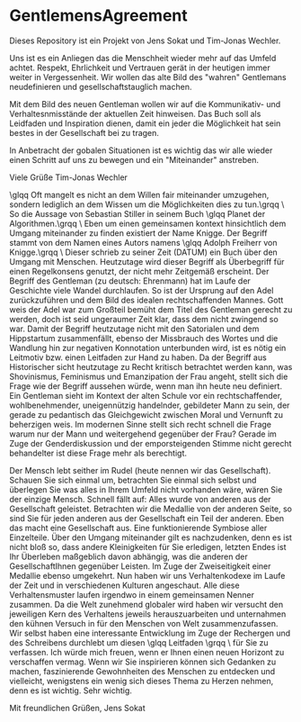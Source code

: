 # GentlemensAgreement

Dieses Repository ist ein Projekt von Jens Sokat und Tim-Jonas Wechler. 

Uns ist es ein Anliegen das die Menschheit wieder mehr auf das Umfeld achtet. Respekt, Ehrlichkeit und Vertrauen gerät in der heutigen immer weiter in Vergessenheit.
Wir wollen das alte Bild des "wahren" Gentlemans neudefinieren und gesellschaftstauglich machen.

Mit dem Bild des neuen Gentleman wollen wir auf die Kommunikativ- und Verhaltesnmisstände der aktuellen Zeit hinweisen. Das Buch soll als Leidfaden und Inspiration dienen, damit ein jeder die Möglichkeit hat sein bestes in der Gesellschaft bei zu tragen. 

In Anbetracht der gobalen Situationen ist es wichtig das wir alle wieder einen Schritt auf uns zu bewegen und ein "Miteinander" anstreben. 

Viele Grüße
Tim-Jonas Wechler

\glqq Oft mangelt es nicht an dem Willen fair miteinander umzugehen, sondern lediglich an dem Wissen um die Möglichkeiten dies zu tun.\grqq \ So die Aussage von Sebastian Stiller
in seinem Buch \glqq Planet der Algorithmen.\grqq \ Eben um einen gemeinsamen kontext hinsichtlich dem Umgang miteinander zu finden existiert der Name Knigge. Der Begriff stammt
von dem Namen eines Autors namens \glqq Adolph Freiherr von Knigge.\grqq \ Dieser schrieb zu seiner Zeit (DATUM) ein Buch über den Umgang mit Menschen. Heutzutage wird dieser
Begriff als Überbegriff für einen Regelkonsens genutzt, der nicht mehr Zeitgemäß erscheint.
Der Begriff des Gentleman (zu deutsch: Ehrenmann) hat im Laufe der Geschichte viele Wandel durchlaufen. 
So ist der Ursprung auf den Adel zurückzuführen und dem Bild des idealen rechtschaffenden Mannes. 
Gott weis der Adel war zum Großteil bemüht dem Titel des Gentleman gerecht zu werden, doch ist seid ungeraumer Zeit klar, 
dass dem nicht zwingend so war. Damit der Begriff heutzutage nicht mit den Satorialen und dem Hippstartum zusammenfällt,
ebenso der Missbrauch des Wortes und die Wandlung hin zur negativen Konnotation unterbunden wird, ist es nötig ein Leitmotiv bzw. 
einen Leitfaden zur Hand zu haben. Da der Begriff aus Historischer sicht heutzutage zu Recht kritisch betrachtet werden kann, was Shovinismus,
Feminismus und Emanzipation der Frau angeht, stellt sich die Frage wie der Begriff aussehen würde, wenn man ihn heute neu definiert.
Ein Gentleman sieht im Kontext der alten Schule vor ein rechtschaffender, wohlbenehmender, uneigennützig handelnder, 
gebildeter Mann zu sein, der gerade zu pedantisch das Gleichgewicht zwischen Moral und Vernunft zu beherzigen weis.
Im modernen Sinne stellt sich recht schnell die Frage warum nur der Mann und weitergehend gegenüber der Frau?
Gerade im Zuge der Genderdiskussion und der emporsteigenden Stimme nicht gerecht behandelter ist diese Frage mehr als berechtigt.

Der Mensch lebt seither im Rudel (heute nennen wir das Gesellschaft). Schauen Sie sich einmal um, betrachten Sie einmal sich selbst und überlegen Sie was alles in
Ihrem Umfeld nicht vorhanden wäre, wären Sie der einzige Mensch. Schnell fällt auf: Alles wurde von anderen aus der Gesellschaft geleistet. Betrachten wir die Medallie von
der anderen Seite, so sind Sie für jeden anderen aus der Gesellschaft ein Teil der anderen. Eben das macht eine Gesellschaft aus. Eine funktionierende Symbiose aller
Einzelteile. Über den Umgang miteinander gilt es nachzudenken, denn es ist nicht bloß so, dass andere Kleinigkeiten für Sie erledigen, letzten Endes ist Ihr Überleben maßgeblich davon
abhängig, was die anderen der GesellschaftIhnen gegenüber Leisten. Im Zuge der Zweiseitigkeit einer Medallie ebenso umgekehrt.
Nun haben wir uns Verhaltenkodexe im Laufe der Zeit und in verschiedenen Kulturen angeschaut. Alle diese Verhaltensmuster laufen irgendwo in einem gemeinsamen Nenner zusammen.
Da die Welt zunehmend globaler wird haben wir versucht den jeweiligen Kern des Verhaltens jeweils herauszuarbeiten und unternahmen den kühnen Versuch in für den Menschen von Welt
zusammenzufassen. Wir selbst haben eine interessante Entwicklung im Zuge der Rechergen und des Schreibens durchlebt um diesen \glqq Leitfaden \grqq \ für Sie zu verfassen.
Ich würde mich freuen, wenn er Ihnen einen neuen Horizont zu verschaffen vermag. Wenn wir Sie inspirieren können sich Gedanken zu machen, faszinierende Gewohnheiten des Menschen zu entdecken
und vielleicht, wenigstens ein wenig sich dieses Thema zu Herzen nehmen, denn es ist wichtig. Sehr wichtig.

Mit freundlichen Grüßen,
Jens Sokat